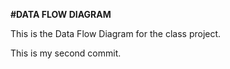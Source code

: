 <strong> #DATA FLOW DIAGRAM </strong>

This is the Data Flow Diagram for the class project.

This is my second commit.
